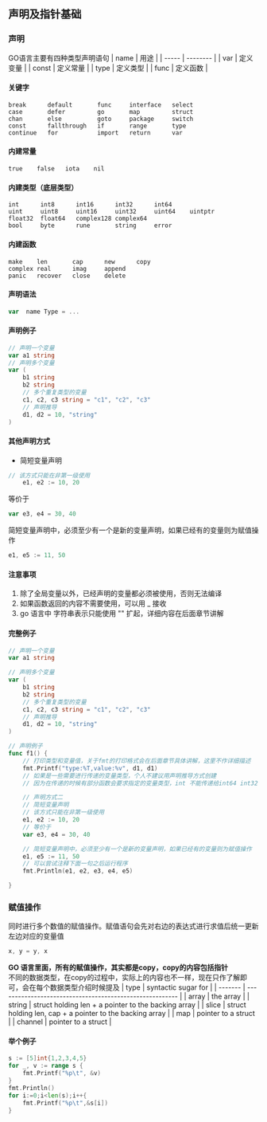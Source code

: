 ## 声明及指针基础

### 声明
GO语言主要有四种类型声明语句
| name  | 用途     |
| ----- | -------- |
| var   | 定义变量 |
| const | 定义常量 |
| type  | 定义类型 |
| func  | 定义函数 |

#### 关键字
``` 
break      default       func     interface   select
case       defer         go       map         struct
chan       else          goto     package     switch
const      fallthrough   if       range       type
continue   for           import   return      var
```
#### 内建常量
``` true    false   iota    nil ```
#### 内建类型（底层类型）
```
int      int8      int16      int32      int64
uint     uint8     uint16     uint32     uint64    uintptr
float32  float64   complex128 complex64
bool     byte      rune       string     error
```
#### 内建函数
```
make    len       cap      new      copy  
complex real      imag     append
panic   recover   close    delete
```

#### 声明语法
``` go
var  name Type = ...
```

#### 声明例子

``` go
// 声明一个变量
var a1 string
// 声明多个变量
var (
	b1 string
	b2 string
	// 多个重复类型的变量
	c1, c2, c3 string = "c1", "c2", "c3"
	// 声明推导
	d1, d2 = 10, "string"
)
```

#### 其他声明方式
- 简短变量声明
``` go
// 该方式只能在非第一级使用
    e1, e2 := 10, 20
```
等价于
``` go
var e3, e4 = 30, 40
``` 
简短变量声明中，必须至少有一个是新的变量声明，如果已经有的变量则为赋值操作
``` go
e1, e5 := 11, 50
```

#### 注意事项
1.  除了全局变量以外，已经声明的变量都必须被使用，否则无法编译
2.  如果函数返回的内容不需要使用，可以用 _ 接收
3.  go 语言中 字符串表示只能使用 "" 扩起，详细内容在后面章节讲解

#### 完整例子
``` go
// 声明一个变量
var a1 string

// 声明多个变量
var (
	b1 string
	b2 string
	// 多个重复类型的变量
	c1, c2, c3 string = "c1", "c2", "c3"
	// 声明推导
	d1, d2 = 10, "string"
)

// 声明例子
func f1() {
	// 打印类型和变量值，关于fmt的打印格式会在后面章节具体讲解，这里不作详细描述
	fmt.Printf("type:%T,value:%v", d1, d1)
	// 如果是一些需要进行传递的变量类型，个人不建议用声明推导方式创建
	// 因为在传递的时候有部分函数会要求指定的变量类型，int 不能传递给int64 int32

	// 声明方式二
	// 简短变量声明
	// 该方式只能在非第一级使用
	e1, e2 := 10, 20
	// 等价于
	var e3, e4 = 30, 40

	// 简短变量声明中，必须至少有一个是新的变量声明，如果已经有的变量则为赋值操作
	e1, e5 := 11, 50
	// 可以尝试注释下面一句之后运行程序
	fmt.Println(e1, e2, e3, e4, e5)

}
```

### 赋值操作
同时进行多个数值的赋值操作。赋值语句会先对右边的表达式进行求值后统一更新左边对应的变量值
``` go
x, y = y, x
```
**GO 语言里面，所有的赋值操作，其实都是copy，copy的内容包括指针**  
不同的数据类型，在copy的过程中，实际上的内容也不一样，现在只作了解即可，会在每个数据类型介绍时候提及
| type    | syntactic sugar for                                      |
| ------- | -------------------------------------------------------- |
| array   | the array                                                |
| string  | struct holding len + a pointer to the backing array      |
| slice   | struct holding len, cap + a pointer to the backing array |
| map     | pointer to a struct                                      |
| channel | pointer to a struct                                      |

#### 举个例子
``` go
s := [5]int{1,2,3,4,5}
for _, v := range s {
    fmt.Printf("%p\t", &v)
}
fmt.Println()
for i:=0;i<len(s);i++{
    fmt.Printf("%p\t",&s[i])
}
``` 